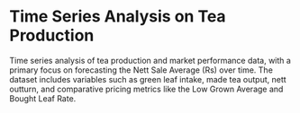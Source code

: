 # Time Series Analysis on Tea Production

Time series analysis of tea production and market performance data, with a primary focus on forecasting the Nett Sale Average (Rs) over time. The dataset includes variables such as green leaf intake, made tea output, nett outturn, and comparative pricing metrics like the Low Grown Average and Bought Leaf Rate.
